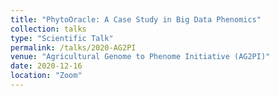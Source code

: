 ```yaml
---
title: "PhytoOracle: A Case Study in Big Data Phenomics"
collection: talks
type: "Scientific Talk"
permalink: /talks/2020-AG2PI
venue: "Agricultural Genome to Phenome Initiative (AG2PI)"
date: 2020-12-16
location: "Zoom"
---
```

